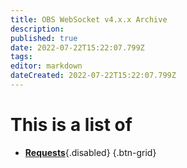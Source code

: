 ```yaml
---
title: OBS WebSocket v4.x.x Archive
description: 
published: true
date: 2022-07-22T15:22:07.799Z
tags: 
editor: markdown
dateCreated: 2022-07-22T15:22:07.799Z
---
```


# This is a list of 
- [**Requests**](){.disabled}
{.btn-grid}